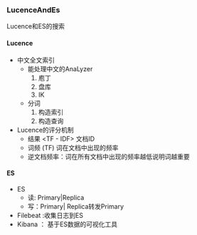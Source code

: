 ### LucenceAndEs
Lucence和ES的搜索
####  Lucence
+ 中文全文索引
   + 能处理中文的AnaLyzer
      1. 庖丁
      2. 盘库
      3. IK
   + 分词
      1. 构造索引
      2. 构造查询
+ Lucence的评分机制
   + 结果 <TF - IDF> 文档ID
   + 词频 (TF) 词在文档中出现的频率
   + 逆文档频率：词在所有文档中出现的频率越低说明词越重要
#### ES 
+ ES
    + 读: Primary|Replica
    + 写：Primary| Replica转发Primary
+ Filebeat :收集日志到ES
+ Kibana ： 基于ES数据的可视化工具